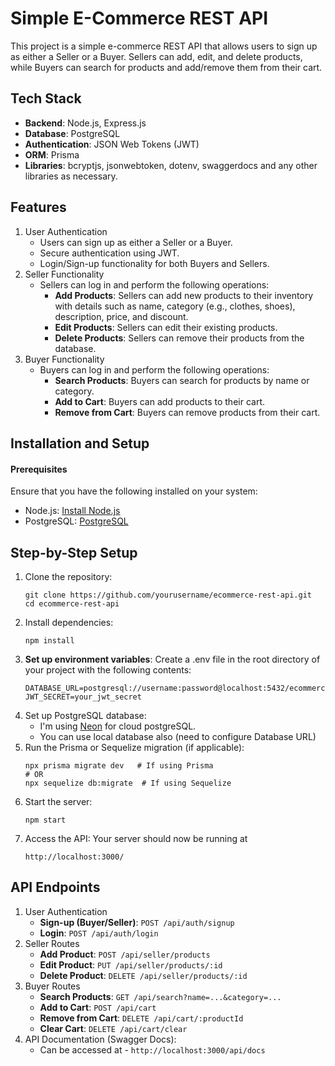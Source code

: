 # **Simple E-Commerce REST API**

This project is a simple e-commerce REST API that allows users to sign up as either a Seller or a Buyer. Sellers can add, edit, and delete products, while Buyers can search for products and add/remove them from their cart.

## Tech Stack
- **Backend**: Node.js, Express.js
- **Database**: PostgreSQL
- **Authentication**: JSON Web Tokens (JWT)
- **ORM**: Prisma
- **Libraries**: bcryptjs, jsonwebtoken, dotenv, swaggerdocs and any other libraries as necessary.

## Features
1. User Authentication
   - Users can sign up as either a Seller or a Buyer.
   - Secure authentication using JWT.
   - Login/Sign-up functionality for both Buyers and Sellers.
2. Seller Functionality
   - Sellers can log in and perform the following operations:
     - **Add Products**: Sellers can add new products to their inventory with details such as name, category (e.g., clothes, shoes), description, price, and discount.
     - **Edit Products**: Sellers can edit their existing products.
     - **Delete Products**: Sellers can remove their products from the database.
3. Buyer Functionality
   - Buyers can log in and perform the following operations:
     - **Search Products**: Buyers can search for products by name or category.
     - **Add to Cart**: Buyers can add products to their cart.
     - **Remove from Cart**: Buyers can remove products from their cart.

## Installation and Setup
#### **Prerequisites**
Ensure that you have the following installed on your system:
- Node.js: [Install Node.js](https://nodejs.org)
- PostgreSQL: [PostgreSQL](https://www.postgresql.org/download/)

## Step-by-Step Setup
1. Clone the repository:
   ```
   git clone https://github.com/yourusername/ecommerce-rest-api.git
   cd ecommerce-rest-api
   ```
2. Install dependencies:
   ```
   npm install
   ```
3. **Set up environment variables**: Create a .env file in the root directory of your project with the following contents:
   ```
   DATABASE_URL=postgresql://username:password@localhost:5432/ecommerce_db
   JWT_SECRET=your_jwt_secret
   ```
4. Set up PostgreSQL database:
   - I'm using [Neon](https://neon.tech/) for cloud postgreSQL.
   - You can use local database also (need to configure Database URL)
6. Run the Prisma or Sequelize migration (if applicable):
   ```
   npx prisma migrate dev   # If using Prisma
   # OR
   npx sequelize db:migrate  # If using Sequelize
   ```
7. Start the server:
   ```
   npm start
   ```
8. Access the API: Your server should now be running at
   ```
   http://localhost:3000/
   ```

## API Endpoints
1. User Authentication
   - **Sign-up (Buyer/Seller)**: `POST /api/auth/signup`
   - **Login**: `POST /api/auth/login`
2. Seller Routes
   - **Add Product**: `POST /api/seller/products`
   - **Edit Product**: `PUT /api/seller/products/:id`
   - **Delete Product**: `DELETE /api/seller/products/:id`
3. Buyer Routes
   - **Search Products**: `GET /api/search?name=...&category=...`
   - **Add to Cart**: `POST /api/cart`
   - **Remove from Cart**: `DELETE /api/cart/:productId`
   - **Clear Cart**: `DELETE /api/cart/clear`
4. API Documentation (Swagger Docs):
   - Can be accessed at - `http://localhost:3000/api/docs`
  
